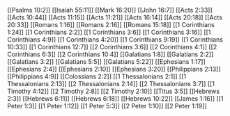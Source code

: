 [[Psalms 10:2]]
[[Isaiah 55:11]]
[[Mark 16:20]]
[[John 16:7]]
[[Acts 2:33]]
[[Acts 10:44]]
[[Acts 11:15]]
[[Acts 11:21]]
[[Acts 16:14]]
[[Acts 20:18]]
[[Acts 20:33]]
[[Romans 1:16]]
[[Romans 2:16]]
[[Romans 15:18]]
[[1 Corinthians 1:24]]
[[1 Corinthians 2:2]]
[[1 Corinthians 3:6]]
[[1 Corinthians 3:16]]
[[1 Corinthians 4:9]]
[[1 Corinthians 4:20]]
[[1 Corinthians 9:19]]
[[1 Corinthians 10:33]]
[[1 Corinthians 12:7]]
[[2 Corinthians 3:6]]
[[2 Corinthians 4:1]]
[[2 Corinthians 6:3]]
[[2 Corinthians 10:4]]
[[Galatians 1:8]]
[[Galatians 2:2]]
[[Galatians 3:2]]
[[Galatians 5:5]]
[[Galatians 5:22]]
[[Ephesians 1:17]]
[[Ephesians 2:4]]
[[Ephesians 2:10]]
[[Ephesians 3:20]]
[[Philippians 2:13]]
[[Philippians 4:9]]
[[Colossians 2:2]]
[[1 Thessalonians 2:1]]
[[1 Thessalonians 2:13]]
[[2 Thessalonians 2:14]]
[[2 Thessalonians 3:7]]
[[1 Timothy 4:12]]
[[2 Timothy 2:8]]
[[2 Timothy 2:10]]
[[Titus 3:5]]
[[Hebrews 2:3]]
[[Hebrews 6:11]]
[[Hebrews 6:18]]
[[Hebrews 10:22]]
[[James 1:16]]
[[1 Peter 1:3]]
[[1 Peter 1:12]]
[[1 Peter 5:3]]
[[2 Peter 1:10]]
[[2 Peter 1:19]]
